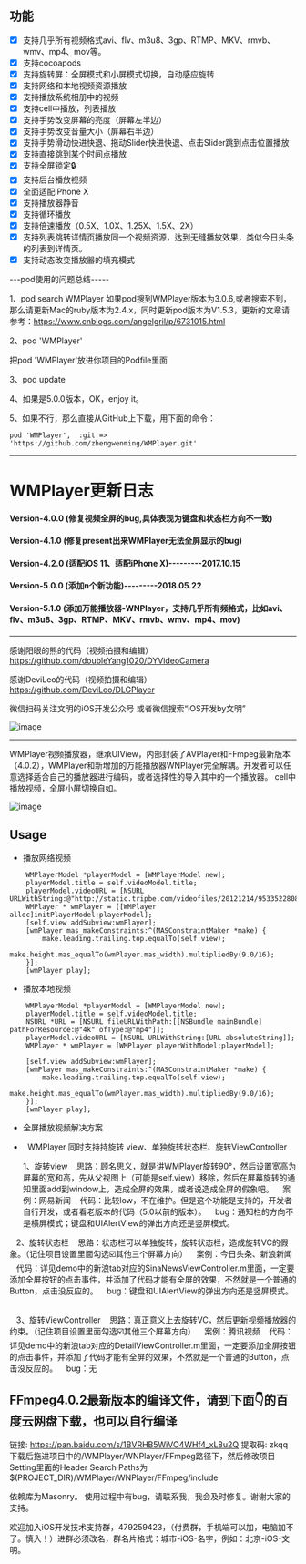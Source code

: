 ## 功能
- [x] 支持几乎所有视频格式avi、flv、m3u8、3gp、RTMP、MKV、rmvb、wmv、mp4、mov等。
- [x] 支持cocoapods
- [x] 支持旋转屏：全屏模式和小屏模式切换，自动感应旋转
- [x] 支持网络和本地视频资源播放
- [x] 支持播放系统相册中的视频
- [x] 支持cell中播放，列表播放
- [x] 支持手势改变屏幕的亮度（屏幕左半边）
- [x] 支持手势改变音量大小（屏幕右半边）
- [x] 支持手势滑动快进快退、拖动Slider快进快退、点击Slider跳到点击位置播放
- [x] 支持直接跳到某个时间点播放
- [x] 支持全屏锁定🔒
- [x] 支持后台播放视频
- [x] 全面适配iPhone X
- [x] 支持播放器静音
- [x] 支持循环播放
- [x] 支持倍速播放（0.5X、1.0X、1.25X、1.5X、2X）
- [x] 支持列表跳转详情页播放同一个视频资源，达到无缝播放效果，类似今日头条的列表到详情页。
- [x] 支持动态改变播放器的填充模式

---pod使用的问题总结-----

1、pod search WMPlayer
如果pod搜到WMPlayer版本为3.0.6,或者搜索不到，那么请更新Mac的ruby版本为2.4.x，同时更新pod版本为V1.5.3，更新的文章请参考：https://www.cnblogs.com/angelgril/p/6731015.html

2、pod 'WMPlayer'

把pod 'WMPlayer'放进你项目的Podfile里面

3、pod update

4、如果是5.0.0版本，OK，enjoy it。

5、如果不行，那么直接从GitHub上下载，用下面的命令：

    pod 'WMPlayer',  :git => 'https://github.com/zhengwenming/WMPlayer.git'

---

# WMPlayer更新日志

#### Version-4.0.0 (修复视频全屏的bug,具体表现为键盘和状态栏方向不一致)
#### Version-4.1.0 (修复present出来WMPlayer无法全屏显示的bug)
#### Version-4.2.0 (适配iOS 11、适配iPhone X)---------2017.10.15
#### Version-5.0.0 (添加n个新功能)---------2018.05.22
#### Version-5.1.0 (添加万能播放器-WNPlayer，支持几乎所有频格式，比如avi、flv、m3u8、3gp、RTMP、MKV、rmvb、wmv、mp4、mov)
---

感谢阳眼的熊的代码（视频拍摄和编辑）https://github.com/doubleYang1020/DYVideoCamera

感谢DeviLeo的代码（视频拍摄和编辑）https://github.com/DeviLeo/DLGPlayer

微信扫码关注文明的iOS开发公众号
或者微信搜索“iOS开发by文明”

![image](https://github.com/zhengwenming/WMPlayer/blob/master/PlayerDemo/gzh.jpg)

---

WMPlayer视频播放器，继承UIView，内部封装了AVPlayer和FFmpeg最新版本（4.0.2），WMPlayer和新增加的万能播放器WNPlayer完全解耦。开发者可以任意选择适合自己的播放器进行编码，或者选择性的导入其中的一个播放器。
cell中播放视频，全屏小屏切换自如。

![image](https://github.com/zhengwenming/WMPlayer/blob/master/PlayerDemo/WMPlayer.gif)   

## Usage

* 播放网络视频

```
    WMPlayerModel *playerModel = [WMPlayerModel new];
    playerModel.title = self.videoModel.title;
    playerModel.videoURL = [NSURL URLWithString:@"http://static.tripbe.com/videofiles/20121214/9533522808.f4v.mp4"];
    WMPlayer * wmPlayer = [[WMPlayer alloc]initPlayerModel:playerModel];
    [self.view addSubview:wmPlayer];
    [wmPlayer mas_makeConstraints:^(MASConstraintMaker *make) {
        make.leading.trailing.top.equalTo(self.view);
        make.height.mas_equalTo(wmPlayer.mas_width).multipliedBy(9.0/16);
    }];
    [wmPlayer play];
```

* 播放本地视频

```
    WMPlayerModel *playerModel = [WMPlayerModel new];
    playerModel.title = self.videoModel.title;
    NSURL *URL = [NSURL fileURLWithPath:[[NSBundle mainBundle] pathForResource:@"4k" ofType:@"mp4"]];
    playerModel.videoURL = [NSURL URLWithString:[URL absoluteString]];
    WMPlayer * wmPlayer = [WMPlayer playerWithModel:playerModel];        
    [self.view addSubview:wmPlayer];
    [wmPlayer mas_makeConstraints:^(MASConstraintMaker *make) {
        make.leading.trailing.top.equalTo(self.view);
        make.height.mas_equalTo(wmPlayer.mas_width).multipliedBy(9.0/16);
    }];
    [wmPlayer play]; 
```    
  
 
 
* 全屏播放视频解决方案

*   WMPlayer 同时支持持旋转 view、单独旋转状态栏、旋转ViewController
  
  
  
    1、旋转view
    思路：顾名思义，就是讲WMPlayer旋转90°，然后设置宽高为屏幕的宽和高，先从父视图上（可能是self.view）移除，然后在屏幕旋转的通知里面add到window上，造成全屏的效果，或者说造成全屏的假象吧。
    案例：网易新闻
    代码：比较low，不在维护。但是这个功能是支持的，开发者自行开发，或者看老版本的代码（5.0以前的版本）。
    bug：通知栏的方向不是横屏模式；键盘和UIAlertView的弹出方向还是竖屏模式。
 
 
    2、旋转状态栏
    思路：状态栏可以单独旋转，旋转状态栏，造成旋转VC的假象。（记住项目设置里面勾选☑️其他三个屏幕方向）
    案例：今日头条、新浪新闻
    代码：详见demo中的新浪tab对应的SinaNewsViewController.m里面，一定要添加全屏按钮的点击事件，并添加了代码才能有全屏的效果，不然就是一个普通的Button，点击没反应的。
    bug：键盘和UIAlertView的弹出方向还是竖屏模式。
    
    
    3、旋转ViewController
    思路：真正意义上去旋转VC，然后更新视频播放器的约束。（记住项目设置里面勾选☑️其他三个屏幕方向）
    案例：腾讯视频
    代码：详见demo中的新浪tab对应的DetailViewController.m里面，一定要添加全屏按钮的点击事件，并添加了代码才能有全屏的效果，不然就是一个普通的Button，点击没反应的。
    bug：无
  
## FFmpeg4.0.2最新版本的编译文件，请到下面👇的百度云网盘下载，也可以自行编译

链接: https://pan.baidu.com/s/1BVRHB5WiVO4WHf4_xL8u2Q 提取码: zkqq
下载后拖进项目中的/WMPlayer/WNPlayer/FFmpeg路径下，然后修改项目Setting里面的Header Search Paths为$(PROJECT_DIR)/WMPlayer/WNPlayer/FFmpeg/include


依赖库为Masonry。
使用过程中有bug，请联系我，我会及时修复。谢谢大家的支持。

欢迎加入iOS开发技术支持群，479259423，（付费群，手机端可以加，电脑加不了。慎入！）进群必须改名，群名片格式：城市-iOS-名字，例如：北京-iOS-文明。
